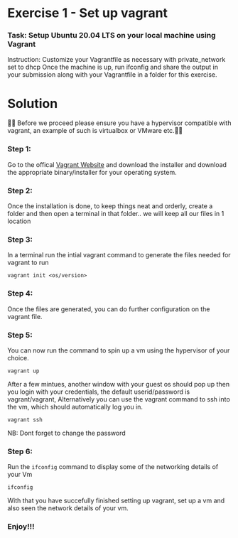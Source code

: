 <!-- @format -->

# Exercise 1 - Set up vagrant

### Task: Setup Ubuntu 20.04 LTS on your local machine using Vagrant

Instruction:
Customize your Vagrantfile as necessary with private_network set to dhcp
Once the machine is up, run ifconfig and share the output in your submission along with your Vagrantfile in a folder for this exercise.

# Solution

🚧🚧 Before we proceed please ensure you have a hypervisor compatible with vagrant, an example of such is virtualbox or VMware etc.🚧🚧

### Step 1:

Go to the offical <a href="https://developer.hashicorp.com/vagrant/downloads?product_intent=vagrant">Vagrant Website</a> and download the installer and download the appropriate binary/installer for your operating system.

### Step 2:

Once the installation is done, to keep things neat and orderly, create a folder and then open a terminal in that folder.. we will keep all our files in 1 location

### Step 3:

In a terminal run the intial vagrant command to generate the files needed for vagrant to run

```
vagrant init <os/version>
```

### Step 4:

Once the files are generated, you can do further configuration on the vagrant file.

### Step 5:

You can now run the command to spin up a vm using the hypervisor of your choice.

```
vagrant up
```

After a few mintues, another window with your guest os should pop up then you login with your credentials, the default userid/password is vagrant/vagrant, Alternatively you can use the vagrant command to ssh into the vm, which should automatically log you in.

```
vagrant ssh
```

NB: Dont forget to change the password

### Step 6:

Run the `ifconfig` command to display some of the networking details of your Vm

```
ifconfig
```

With that you have succefully finished setting up vagrant, set up a vm and also seen the network details of your vm.

### Enjoy!!!
